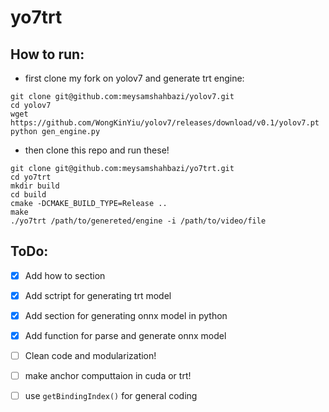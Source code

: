# yo7trt

## How to run:

- first clone my fork on yolov7 and generate trt engine:
```
git clone git@github.com:meysamshahbazi/yolov7.git
cd yolov7
wget https://github.com/WongKinYiu/yolov7/releases/download/v0.1/yolov7.pt
python gen_engine.py

```
- then clone this repo and run these!

```
git clone git@github.com:meysamshahbazi/yo7trt.git
cd yo7trt
mkdir build
cd build
cmake -DCMAKE_BUILD_TYPE=Release ..
make 
./yo7trt /path/to/genereted/engine -i /path/to/video/file

```

## ToDo:

- [x]  Add how to section

- [x]  Add sctript for generating trt model 

- [x]  Add section for generating onnx model in python

- [x]  Add function for parse and generate onnx model

- [ ] Clean code and modularization!

- [ ] make anchor computtaion in cuda or trt!

- [ ] use  `getBindingIndex()` for general coding

